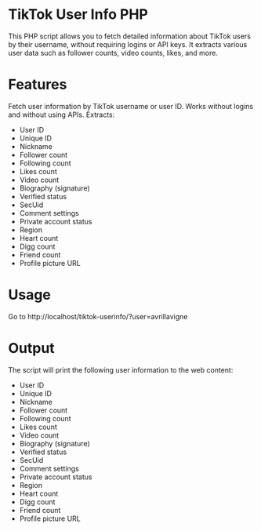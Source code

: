 # TikTok User Info PHP
This PHP script allows you to fetch detailed information about TikTok users by their username, without requiring logins or API keys. It extracts various user data such as follower counts, video counts, likes, and more.

# Features
Fetch user information by TikTok username or user ID.
Works without logins and without using APIs.
Extracts:
* User ID
* Unique ID
* Nickname
* Follower count
* Following count
* Likes count
* Video count
* Biography (signature)
* Verified status
* SecUid
* Comment settings
* Private account status
* Region
* Heart count
* Digg count
* Friend count
* Profile picture URL

# Usage
Go to http://localhost/tiktok-userinfo/?user=avrillavigne

# Output
The script will print the following user information to the web content:
* User ID
* Unique ID
* Nickname
* Follower count
* Following count
* Likes count
* Video count
* Biography (signature)
* Verified status
* SecUid
* Comment settings
* Private account status
* Region
* Heart count
* Digg count
* Friend count
* Profile picture URL


